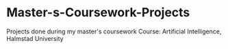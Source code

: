 # Master-s-Coursework-Projects
Projects done during my master's coursework
Course: Artificial Intelligence, Halmstad University
